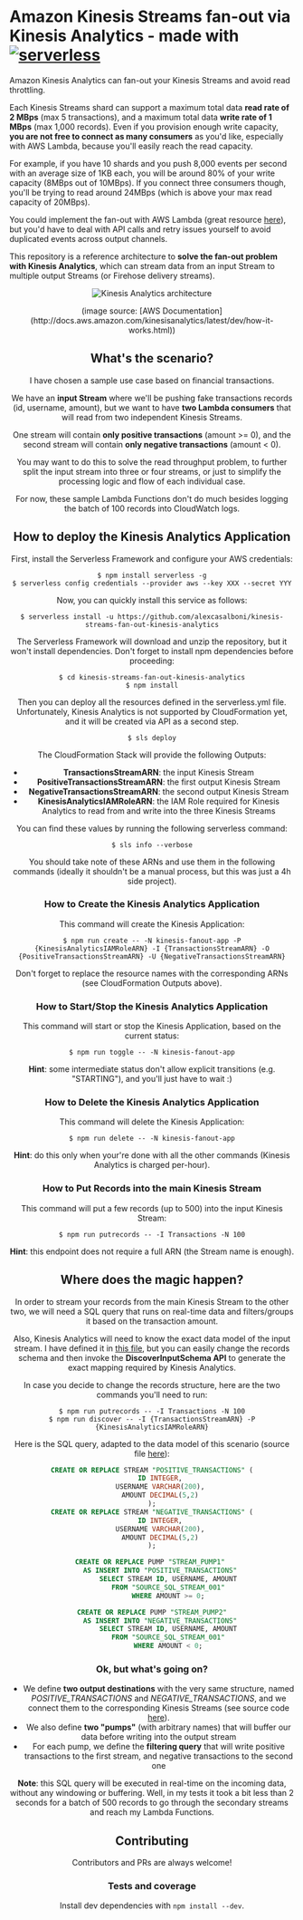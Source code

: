 # Amazon Kinesis Streams fan-out via Kinesis Analytics - made with [![serverless](http://public.serverless.com/badges/v3.svg)](http://www.serverless.com)
Amazon Kinesis Analytics can fan-out your Kinesis Streams and avoid read throttling.

Each Kinesis Streams shard can support a maximum total data **read rate of 2 MBps** (max 5 transactions), and a maximum total data **write rate of 1 MBps** (max 1,000 records). Even if you provision enough write capacity, **you are not free to connect as many consumers** as you'd like, especially with AWS Lambda, because you'll easily reach the read capacity.

For example, if you have 10 shards and you push 8,000 events per second with an average size of 1KB each, you will be around 80% of your write capacity (8MBps out of 10MBps). If you connect three consumers though, you'll be trying to read around 24MBps (which is above your max read capacity of 20MBps).

You could implement the fan-out with AWS Lambda (great resource [here](https://github.com/awslabs/aws-lambda-fanout)), but you'd have to deal with API calls and retry issues yourself to avoid duplicated events across output channels.

This repository is a reference architecture to **solve the fan-out problem with Kinesis Analytics**, which can stream data from an input Stream to multiple output Streams (or Firehose delivery streams).


<p align="center">
  <img src="https://docs.aws.amazon.com/kinesisanalytics/latest/dev/images/kinesis-app.png" alt="Kinesis Analytics architecture"/>
</p>

<center>
(image source: [AWS Documentation](http://docs.aws.amazon.com/kinesisanalytics/latest/dev/how-it-works.html))
<center>


## What's the scenario?

I have chosen a sample use case based on financial transactions.

We have an **input Stream** where we'll be pushing fake transactions records (id, username, amount), but we want to have **two Lambda consumers** that will read from two independent Kinesis Streams.

One stream will contain **only positive transactions** (amount >= 0), and the second stream will contain **only negative transactions** (amount < 0).

You may want to do this to solve the read throughput problem, to further split the input stream into three or four streams, or just to simplify the processing logic and flow of each individual case.

For now, these sample Lambda Functions don't do much besides logging the batch of 100 records into CloudWatch logs.

## How to deploy the Kinesis Analytics Application

First, install the Serverless Framework and configure your AWS credentials:


```
$ npm install serverless -g
$ serverless config credentials --provider aws --key XXX --secret YYY
```

Now, you can quickly install this service as follows:

```
$ serverless install -u https://github.com/alexcasalboni/kinesis-streams-fan-out-kinesis-analytics
```

The Serverless Framework will download and unzip the repository, but it won't install dependencies. Don't forget to install npm dependencies before proceeding:

```
$ cd kinesis-streams-fan-out-kinesis-analytics
$ npm install
```

Then you can deploy all the resources defined in the serverless.yml file. Unfortunately, Kinesis Analytics is not supported by CloudFormation yet, and it will be created via API as a second step.

```
$ sls deploy
```

The CloudFormation Stack will provide the following Outputs:

* **TransactionsStreamARN**: the input Kinesis Stream
* **PositiveTransactionsStreamARN**: the first output Kinesis Stream
* **NegativeTransactionsStreamARN**:  the second output Kinesis Stream
* **KinesisAnalyticsIAMRoleARN**: the IAM Role required for Kinesis Analytics to read from and write into the three Kinesis Streams

You can find these values by running the following serverless command:

```
$ sls info --verbose
```

You should take note of these ARNs and use them in the following commands (ideally it shouldn't be a manual process, but this was just a 4h side project).

### How to Create the Kinesis Analytics Application

This command will create the Kinesis Application:

```
$ npm run create -- -N kinesis-fanout-app -P {KinesisAnalyticsIAMRoleARN} -I {TransactionsStreamARN} -O {PositiveTransactionsStreamARN} -U {NegativeTransactionsStreamARN}
```

Don't forget to replace the resource names with the corresponding ARNs (see CloudFormation Outputs above).

### How to Start/Stop the Kinesis Analytics Application

This command will start or stop the Kinesis Application, based on the current status:

```
$ npm run toggle -- -N kinesis-fanout-app
```

**Hint**: some intermediate status don't allow explicit transitions (e.g. "STARTING"), and you'll just have to wait :)

### How to Delete the Kinesis Analytics Application

This command will delete the Kinesis Application:

```
$ npm run delete -- -N kinesis-fanout-app
```

**Hint**: do this only when your're done with all the other commands (Kinesis Analytics is charged per-hour).

### How to Put Records into the main Kinesis Stream

This command will put a few records (up to 500) into the input Kinesis Stream:

```
$ npm run putrecords -- -I Transactions -N 100
```

**Hint**: this endpoint does not require a full ARN (the Stream name is enough).


## Where does the magic happen?

In order to stream your records from the main Kinesis Stream to the other two, we will need a SQL query that runs on real-time data and filters/groups it based on the transaction amount.

Also, Kinesis Analytics will need to know the exact data model of the input stream. I have defined it in [this file](./kinesis-analytics/input-schema.json), but you can easily change the records schema and then invoke the **DiscoverInputSchema API** to generate the exact mapping required by Kinesis Analytics.

In case you decide to change the records structure, here are the two commands you'll need to run:

```bas
$ npm run putrecords -- -I Transactions -N 100
$ npm run discover -- -I {TransactionsStreamARN} -P {KinesisAnalyticsIAMRoleARN}

```


Here is the SQL query, adapted to the data model of this scenario (source file [here](./kinesis-analytics/query.sql)):


```SQL
CREATE OR REPLACE STREAM "POSITIVE_TRANSACTIONS" (
    ID INTEGER,
    USERNAME VARCHAR(200),
    AMOUNT DECIMAL(5,2)
);
CREATE OR REPLACE STREAM "NEGATIVE_TRANSACTIONS" (
    ID INTEGER,
    USERNAME VARCHAR(200),
    AMOUNT DECIMAL(5,2)
);

CREATE OR REPLACE PUMP "STREAM_PUMP1" 
    AS INSERT INTO "POSITIVE_TRANSACTIONS"
        SELECT STREAM ID, USERNAME, AMOUNT
        FROM "SOURCE_SQL_STREAM_001"
        WHERE AMOUNT >= 0;

CREATE OR REPLACE PUMP "STREAM_PUMP2"
    AS INSERT INTO "NEGATIVE_TRANSACTIONS"
        SELECT STREAM ID, USERNAME, AMOUNT
        FROM "SOURCE_SQL_STREAM_001"
        WHERE AMOUNT < 0;
```

### Ok, but what's going on?

* We define **two output destinations** with the very same structure, named *POSITIVE_TRANSACTIONS* and *NEGATIVE_TRANSACTIONS*, and  we connect them to the corresponding Kinesis Streams (see source code [here](./kinesis-analytics/create.js#L88)).
* We also define **two "pumps"** (with arbitrary names) that will buffer our data before writing into the output stream
* For each pump, we define the **filtering query** that will write positive transactions to the first stream, and negative transactions to the second one


**Note**: this SQL query will be executed in real-time on the incoming data, without any windowing or buffering. Well, in my tests it took a bit less than 2 seconds for a batch of 500 records to go through the secondary streams and reach my Lambda Functions.


## Contributing
Contributors and PRs are always welcome!

### Tests and coverage

Install dev dependencies with `npm install --dev`. 
